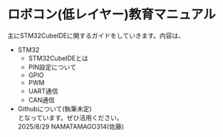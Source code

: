 ﻿# ロボコン(低レイヤー)教育マニュアル
 主にSTM32CubeIDEに関するガイドをしていきます。内容は、  
 - STM32
   - STM32CubeIDEとは
   - PIN設定について
   - GPIO
   - PWM
   - UART通信
   - CAN通信
 - Githubについて(執筆未定)  
となっています。ぜひ活用ください。  
2025/8/29 NAMATAMAGO314(佐藤)



